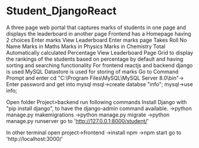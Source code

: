 # Student_DjangoReact
A three page web portal that captures marks of students in one page and displays the leaderboard in another page  Frontend has a Homepage having 2 choices Enter marks View Leaderboard  Enter marks page Takes  Roll No  Name Marks in Maths Marks in Physics Marks in Chemistry Total Automatically calculated Percentage View Leaderboard Page  Grid to display the rankings of the students based on percentage by default and  having sorting and searching functionality For frontend reactjs and backend django is used MySQL Datastore is used for storing of marks
Go to Command Prompt and enter cd "C:\Program Files\MySQL\MySQL Server 8.0\bin"->
Enter password and get into mysql
msql->create databse "info";
mysql->use info;

Open folder Project>backend
run following commands
Install Django with "pip install django", to have the django-admin command available.
->python manage.py makemigrations
->python manage.py migrate
->python manage.py runserver
go to 'http://127.0.0.1:8000/student/'

 In other terminal open project->frontend
 ->install npm
 ->npm start
 go to 'http://localhost:3000/'
 
